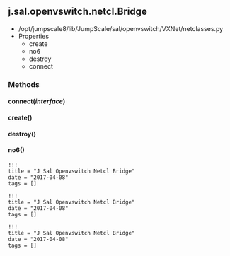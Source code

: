 <!-- toc -->
## j.sal.openvswitch.netcl.Bridge

- /opt/jumpscale8/lib/JumpScale/sal/openvswitch/VXNet/netclasses.py
- Properties
    - create
    - no6
    - destroy
    - connect

### Methods

#### connect(*interface*) 

#### create() 

#### destroy() 

#### no6() 


```
!!!
title = "J Sal Openvswitch Netcl Bridge"
date = "2017-04-08"
tags = []
```

```
!!!
title = "J Sal Openvswitch Netcl Bridge"
date = "2017-04-08"
tags = []
```

```
!!!
title = "J Sal Openvswitch Netcl Bridge"
date = "2017-04-08"
tags = []
```

